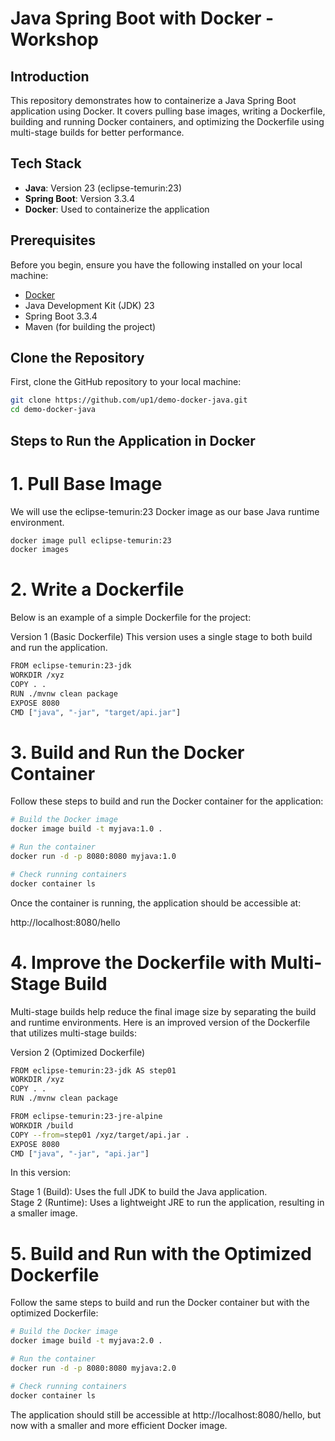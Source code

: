 # Java Spring Boot with Docker - Workshop

## Introduction

This repository demonstrates how to containerize a Java Spring Boot application using Docker. It covers pulling base images, writing a Dockerfile, building and running Docker containers, and optimizing the Dockerfile using multi-stage builds for better performance.

## Tech Stack

- **Java**: Version 23 (eclipse-temurin:23)
- **Spring Boot**: Version 3.3.4
- **Docker**: Used to containerize the application

## Prerequisites

Before you begin, ensure you have the following installed on your local machine:

- [Docker](https://docs.docker.com/get-docker/)
- Java Development Kit (JDK) 23
- Spring Boot 3.3.4
- Maven (for building the project)

## Clone the Repository

First, clone the GitHub repository to your local machine:

```bash
git clone https://github.com/up1/demo-docker-java.git
cd demo-docker-java
```

## Steps to Run the Application in Docker
# 1. Pull Base Image
We will use the eclipse-temurin:23 Docker image as our base Java runtime environment.

```bash
docker image pull eclipse-temurin:23
docker images
```

# 2. Write a Dockerfile
Below is an example of a simple Dockerfile for the project:

Version 1 (Basic Dockerfile)
This version uses a single stage to both build and run the application.

```bash
FROM eclipse-temurin:23-jdk
WORKDIR /xyz
COPY . .
RUN ./mvnw clean package
EXPOSE 8080
CMD ["java", "-jar", "target/api.jar"]
```
# 3. Build and Run the Docker Container
Follow these steps to build and run the Docker container for the application:

```bash
# Build the Docker image
docker image build -t myjava:1.0 .

# Run the container
docker run -d -p 8080:8080 myjava:1.0

# Check running containers
docker container ls
```

Once the container is running, the application should be accessible at:

http://localhost:8080/hello

# 4. Improve the Dockerfile with Multi-Stage Build
Multi-stage builds help reduce the final image size by separating the build and runtime environments. Here is an improved version of the Dockerfile that utilizes multi-stage builds:

Version 2 (Optimized Dockerfile)
```bash
FROM eclipse-temurin:23-jdk AS step01
WORKDIR /xyz
COPY . .
RUN ./mvnw clean package

FROM eclipse-temurin:23-jre-alpine
WORKDIR /build
COPY --from=step01 /xyz/target/api.jar .
EXPOSE 8080
CMD ["java", "-jar", "api.jar"]
```

In this version:

Stage 1 (Build): Uses the full JDK to build the Java application. <br>
Stage 2 (Runtime): Uses a lightweight JRE to run the application, resulting in a smaller image.

# 5. Build and Run with the Optimized Dockerfile
Follow the same steps to build and run the Docker container but with the optimized Dockerfile:

```bash
# Build the Docker image
docker image build -t myjava:2.0 .

# Run the container
docker run -d -p 8080:8080 myjava:2.0

# Check running containers
docker container ls
```
The application should still be accessible at http://localhost:8080/hello, but now with a smaller and more efficient Docker image.
